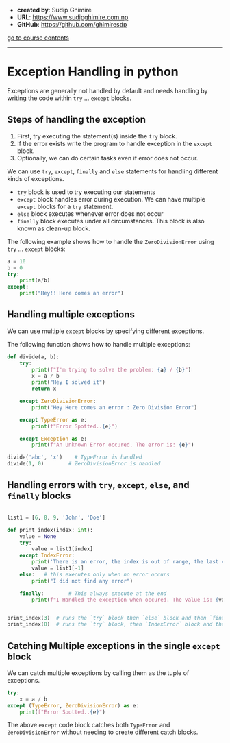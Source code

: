 - **created by**: Sudip Ghimire
- **URL**: https://www.sudipghimire.com.np
- **GitHub**: https://github.com/ghimiresdp

[go to course contents](https://github.com/ghimiresdp/python-notes/)
<hr>

# Exception Handling in python

Exceptions are generally not handled by default and needs handling by writing the code within `try` ... `except` blocks.

## Steps of handling the exception

1. First, try executing the statement(s) inside the `try` block.
2. If the error exists write the program to handle exception in the `except` block.
3. Optionally, we can do certain tasks even if error does not occur.

We can use `try`, `except`, `finally` and `else` statements for handling different kinds of exceptions.

- `try` block is used to try executing our statements
- `except` block handles error during execution. We can have multiple `except` blocks for a `try` statement.
- `else` block executes whenever error does not occur
- `finally` block executes under all circumstances. This block is also known as clean-up block.

The following example shows how to handle the `ZeroDivisionError` using `try` ... `except` blocks:

```python
a = 10
b = 0
try:
    print(a/b)
except:
    print("Hey!! Here comes an error")
```

## Handling multiple exceptions
We can use multiple `except` blocks by specifying different exceptions.

The following function shows how to handle multiple exceptions:

```python
def divide(a, b):
    try:
        print(f"I'm trying to solve the problem: {a} / {b}")
        x = a / b
        print("Hey I solved it")
        return x

    except ZeroDivisionError:
        print("Hey Here comes an error : Zero Division Error")

    except TypeError as e:
        print(f"Error Spotted..{e}")

    except Exception as e:
        print(f"An Unknown Error occured. The error is: {e}")

divide('abc', 'x')    # TypeError is handled
divide(1, 0)        # ZeroDivisionError is handled
```


## Handling errors with `try`, `except`, `else`, and `finally` blocks

```python

list1 = [6, 8, 9, 'John', 'Doe']

def print_index(index: int):
    value = None
    try:
        value = list1[index]
    except IndexError:
        print('There is an error, the index is out of range, the last value would be printed')
        value = list1[-1]
    else:   # this executes only when no error occurs
        print("I did not find any error")

    finally:        # This always execute at the end
        print(f"I Handled the exception when occured. The value is: {value}")


print_index(3)  # runs the `try` block then `else` block and then `finally` block at the end.
print_index(8)  # runs the `try` block, then `IndexError` block and then `finally` block at the end.
```


## Catching Multiple exceptions in the single `except` block

We can catch multiple exceptions by calling them as the tuple of exceptions.

```python
try:
    x = a / b
except (TypeError, ZeroDivisionError) as e:
    print(f"Error Spotted..{e}")
```
The above `except` code block catches both `TypeError` and `ZeroDivisionError` without needing to create different catch blocks.

